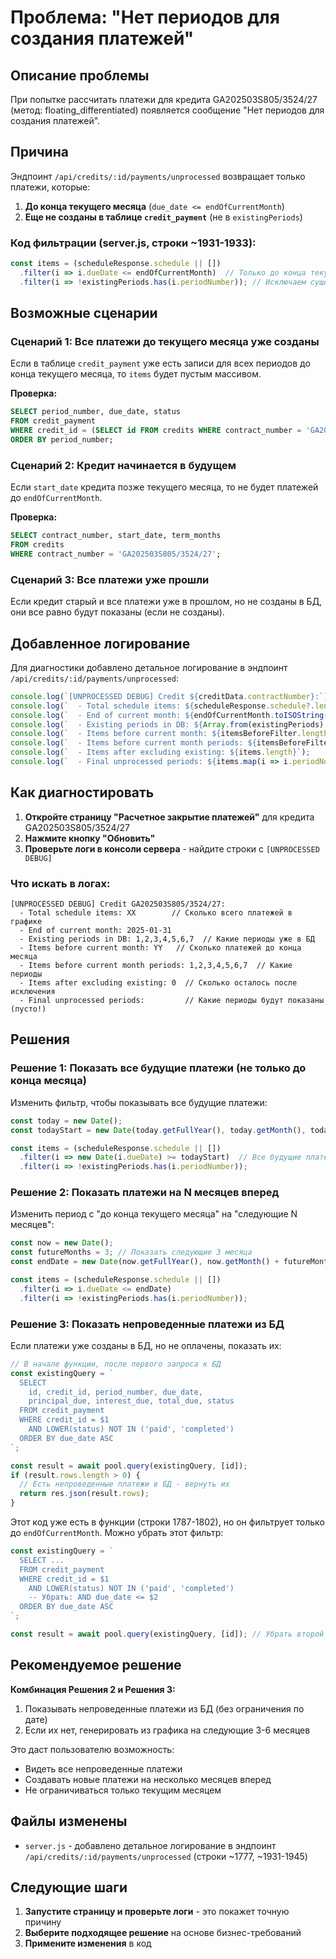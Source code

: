 # Проблема: "Нет периодов для создания платежей"

## Описание проблемы
При попытке рассчитать платежи для кредита GA202503S805/3524/27 (метод: floating_differentiated) появляется сообщение "Нет периодов для создания платежей".

## Причина

Эндпоинт `/api/credits/:id/payments/unprocessed` возвращает только платежи, которые:
1. **До конца текущего месяца** (`due_date <= endOfCurrentMonth`)
2. **Еще не созданы в таблице `credit_payment`** (не в `existingPeriods`)

### Код фильтрации (server.js, строки ~1931-1933):
```javascript
const items = (scheduleResponse.schedule || [])
  .filter(i => i.dueDate <= endOfCurrentMonth)  // Только до конца текущего месяца
  .filter(i => !existingPeriods.has(i.periodNumber)); // Исключаем существующие
```

## Возможные сценарии

### Сценарий 1: Все платежи до текущего месяца уже созданы
Если в таблице `credit_payment` уже есть записи для всех периодов до конца текущего месяца, то `items` будет пустым массивом.

**Проверка:**
```sql
SELECT period_number, due_date, status 
FROM credit_payment 
WHERE credit_id = (SELECT id FROM credits WHERE contract_number = 'GA202503S805/3524/27')
ORDER BY period_number;
```

### Сценарий 2: Кредит начинается в будущем
Если `start_date` кредита позже текущего месяца, то не будет платежей до `endOfCurrentMonth`.

**Проверка:**
```sql
SELECT contract_number, start_date, term_months 
FROM credits 
WHERE contract_number = 'GA202503S805/3524/27';
```

### Сценарий 3: Все платежи уже прошли
Если кредит старый и все платежи уже в прошлом, но не созданы в БД, они все равно будут показаны (если не созданы).

## Добавленное логирование

Для диагностики добавлено детальное логирование в эндпоинт `/api/credits/:id/payments/unprocessed`:

```javascript
console.log(`[UNPROCESSED DEBUG] Credit ${creditData.contractNumber}:`);
console.log(`  - Total schedule items: ${scheduleResponse.schedule?.length || 0}`);
console.log(`  - End of current month: ${endOfCurrentMonth.toISOString().slice(0, 10)}`);
console.log(`  - Existing periods in DB: ${Array.from(existingPeriods).join(', ')}`);
console.log(`  - Items before current month: ${itemsBeforeFilter.length}`);
console.log(`  - Items before current month periods: ${itemsBeforeFilter.map(i => i.periodNumber).join(', ')}`);
console.log(`  - Items after excluding existing: ${items.length}`);
console.log(`  - Final unprocessed periods: ${items.map(i => i.periodNumber).join(', ')}`);
```

## Как диагностировать

1. **Откройте страницу "Расчетное закрытие платежей"** для кредита GA202503S805/3524/27
2. **Нажмите кнопку "Обновить"**
3. **Проверьте логи в консоли сервера** - найдите строки с `[UNPROCESSED DEBUG]`

### Что искать в логах:

```
[UNPROCESSED DEBUG] Credit GA202503S805/3524/27:
  - Total schedule items: XX        // Сколько всего платежей в графике
  - End of current month: 2025-01-31
  - Existing periods in DB: 1,2,3,4,5,6,7  // Какие периоды уже в БД
  - Items before current month: YY   // Сколько платежей до конца месяца
  - Items before current month periods: 1,2,3,4,5,6,7  // Какие периоды
  - Items after excluding existing: 0  // Сколько осталось после исключения
  - Final unprocessed periods:         // Какие периоды будут показаны (пусто!)
```

## Решения

### Решение 1: Показать все будущие платежи (не только до конца месяца)

Изменить фильтр, чтобы показывать все будущие платежи:

```javascript
const today = new Date();
const todayStart = new Date(today.getFullYear(), today.getMonth(), today.getDate());

const items = (scheduleResponse.schedule || [])
  .filter(i => new Date(i.dueDate) >= todayStart)  // Все будущие платежи
  .filter(i => !existingPeriods.has(i.periodNumber));
```

### Решение 2: Показать платежи на N месяцев вперед

Изменить период с "до конца текущего месяца" на "следующие N месяцев":

```javascript
const now = new Date();
const futureMonths = 3; // Показать следующие 3 месяца
const endDate = new Date(now.getFullYear(), now.getMonth() + futureMonths, 0);

const items = (scheduleResponse.schedule || [])
  .filter(i => i.dueDate <= endDate)
  .filter(i => !existingPeriods.has(i.periodNumber));
```

### Решение 3: Показать непроведенные платежи из БД

Если платежи уже созданы в БД, но не оплачены, показать их:

```javascript
// В начале функции, после первого запроса к БД
const existingQuery = `
  SELECT 
    id, credit_id, period_number, due_date,
    principal_due, interest_due, total_due, status
  FROM credit_payment
  WHERE credit_id = $1
    AND LOWER(status) NOT IN ('paid', 'completed')
  ORDER BY due_date ASC
`;

const result = await pool.query(existingQuery, [id]);
if (result.rows.length > 0) {
  // Есть непроведенные платежи в БД - вернуть их
  return res.json(result.rows);
}
```

Этот код уже есть в функции (строки 1787-1802), но он фильтрует только до `endOfCurrentMonth`. Можно убрать этот фильтр:

```javascript
const existingQuery = `
  SELECT ...
  FROM credit_payment
  WHERE credit_id = $1
    AND LOWER(status) NOT IN ('paid', 'completed')
    -- Убрать: AND due_date <= $2
  ORDER BY due_date ASC
`;

const result = await pool.query(existingQuery, [id]); // Убрать второй параметр
```

## Рекомендуемое решение

**Комбинация Решения 2 и Решения 3:**

1. Показывать непроведенные платежи из БД (без ограничения по дате)
2. Если их нет, генерировать из графика на следующие 3-6 месяцев

Это даст пользователю возможность:
- Видеть все непроведенные платежи
- Создавать новые платежи на несколько месяцев вперед
- Не ограничиваться только текущим месяцем

## Файлы изменены
- `server.js` - добавлено детальное логирование в эндпоинт `/api/credits/:id/payments/unprocessed` (строки ~1777, ~1931-1945)

## Следующие шаги

1. **Запустите страницу и проверьте логи** - это покажет точную причину
2. **Выберите подходящее решение** на основе бизнес-требований
3. **Примените изменения** в код
